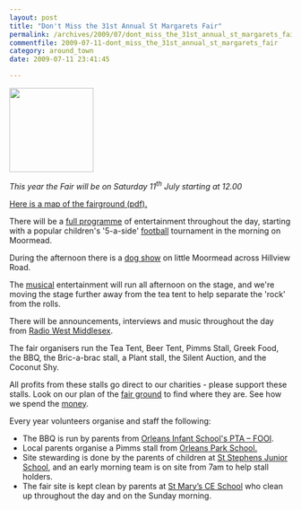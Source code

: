 ```yaml
---
layout: post
title: "Don't Miss the 31st Annual St Margarets Fair"
permalink: /archives/2009/07/dont_miss_the_31st_annual_st_margarets_fair.html
commentfile: 2009-07-11-dont_miss_the_31st_annual_st_margarets_fair
category: around_town
date: 2009-07-11 23:41:45

---
```


<a href="http://www.stmargaretsfair.org/"><img src="/assets/images/2009/SMFLogo180.gif" height="150" width="150" class="right"/></a>

*This year the Fair will be on Saturday 11<sup>th</sup> July starting at 12.00*

<a href="/assets/images/2009/smf_map09.pdf">Here is a map of the fairground (pdf).</a>

<p>
There will be a <a href="http://www.stmargaretsfair.org/pages/schedule.html">full programme</a> of entertainment throughout the day, starting with a popular children's '5-a-side' <a href="http://www.stmargaretsfair.org/pages/football.html">football</a> tournament in the morning on Moormead.

During the afternoon there is a <a href="http://www.stmargaretsfair.org/pages/dogshow.html">dog show</a> on little Moormead across Hillview Road.

The <a href="http://www.stmargaretsfair.org/pages/music.html">musical</a> entertainment will run all afternoon on the stage, and we're moving the stage further away from the tea tent to help separate the 'rock' from the rolls.

There will be announcements, interviews and music throughout the day from <a href="http://www.radiowestmiddlesex.org.uk/">Radio West Middlesex</a>.

The fair organisers run the Tea Tent, Beer Tent, Pimms Stall, Greek Food, the BBQ, the Bric-a-brac stall, a Plant stall, the Silent Auction, and the Coconut Shy.

All profits from these stalls go direct to our charities - please support these stalls. Look on our plan of the <a href="/assets/images/2009/smf_map09.pdf" target="_blank">fair ground</a> to find where they are. See how we spend the <a href="http://www.stmargaretsfair.org/pages/charities.html">money</a>.

Every year volunteers organise and staff the following:

-   The BBQ is run by parents from <a href="http://www.lgfl.net/lgfl/leas/richmond/schools/ois/">Orleans Infant School's PTA – FOOI</a>.
-   Local parents organise a Pimms stall from <a href="http://www.lgfl.net/lgfl/leas/richmond/schools/op/">Orleans Park School.</a>
-   Site stewarding is done by the parents of children at <a href="http://www.st-stephens.richmond.sch.uk/index.html">St Stephens Junior School</a>, and an early morning team is on site from 7am to help stall holders.
-   The fair site is kept clean by parents at <a href="http://www.st-marys.richmond.sch.uk/">St Mary’s CE School</a> who clean up throughout the day and on the Sunday morning.
